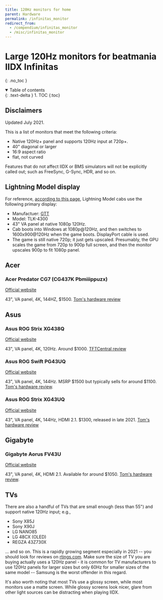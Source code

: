 ```yaml
---
title: 120Hz monitors for home
parent: Hardware
permalink: /infinitas_monitor
redirect_from:
  - /compendium/infinitas_monitor
  - /misc/infinitas_monitor
---
```


# Large 120Hz monitors for beatmania IIDX Infinitas
{: .no_toc }

<details open markdown="block">
  <summary>
    Table of contents
  </summary>
  {: .text-delta }
1. TOC
{:toc}
</details>

## Disclaimers

Updated July 2021.

This is a list of monitors that meet the following criteria:
* Native 120Hz+ panel and supports 120Hz input at 720p+.
* 40" diagonal or larger
* 16:9 aspect ratio
* flat, not curved

Features that do not affect IIDX or BMS simulators will not be explicitly called out; such as FreeSync, G-Sync, HDR, and so on.

## Lightning Model display

For reference, [according to this page](https://land3939.info/mgame/1148), Lightning Model cabs use the following primary display:

* Manufactuer: [GTT](http://gtt.co.kr/en/?ckattempt=1)
* Model: TLK-4300
* 43" VA panel at native 1080p 120Hz.
* Cab boots into Windows at 1080p@120Hz, and then switches to 1600x900@120Hz when the game boots. DisplayPort cable is used.
* The game is still native 720p; it just gets upscaled. Presumably, the GPU scales the game from 720p to 900p full screen, and then the monitor upscales 900p to fit 1080p panel.

## Acer

### Acer Predator CG7 (CG437K Pbmiiippuzx)

[Official website](https://www.acer.com/ac/en/US/content/predator-series/predatorcg7)

43", VA panel, 4K, 144HZ, $1500. [Tom's hardware review](https://www.tomshardware.com/reviews/acer-predator-cg437k-43-4k-hdr1000)

## Asus

### Asus ROG Strix XG438Q

[Official website](https://rog.asus.com/us/monitors/above-34-inches/rog-strix-xg438q-model/)

43", VA panel, 4K, 120Hz. Around $1000. [TFTCentral review](https://www.tftcentral.co.uk/reviews/asus_rog_strix_xg438q.htm)

### Asus ROG Swift PG43UQ 

[Official website](https://rog.asus.com/us/monitors/above-34-inches/rog-swift-pg43uq-model/)

43", VA panel, 4K, 144Hz. MSRP $1500 but typically sells for around $1100. [Tom's hardware review](https://www.tomshardware.com/reviews/asus-rog-swift-pg43uq-4k-gaming-monitor-review-jumbo-screen-extra-bright).

### Asus ROG Strix XG43UQ

[Official website](https://rog.asus.com/monitors/above-34-inches/rog-strix-xg43uq-model/)

43", VA panel, 4K, 144Hz, HDMI 2.1. $1300, released in late 2021. [Tom's hardware review](https://www.tomshardware.com/reviews/asus-rog-strix-xg43uq-review)

## Gigabyte

### Gigabyte Aorus FV43U

[Official website](https://www.aorus.com/monitors/AORUS-FV43U)

43", VA panel, 4K, HDMI 2.1. Available for around $1050. [Tom's hardware review](https://www.tomshardware.com/reviews/gigabyte-aorus-fv43u-review-king-of-the-43-inch-class).

## TVs

There are also a handful of TVs that are small enough (less than 55") and support native 120Hz input; e.g.,
* Sony X85J
* Sony X90J
* LG NANO85
* LG 48CX (OLED)
* REGZA 43Z730X

... and so on. This is a rapidly growing segment especially in 2021 -- you should look for reviews on [rtings.com](https://rtings.com). Make sure the size of TV you are buying actually uses a 120Hz panel - it is common for TV manufacturers to use 120Hz panels for larger sizes but only 60Hz for smaller sizes of the same model -- Samsung is the worst offender in this regard.

It's also worth noting that most TVs use a glossy screen, while most monitors use a matte screen. While glossy screens look nicer, glare from other light sources can be distracting when playing IIDX.
